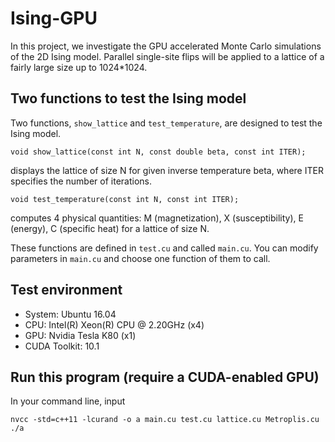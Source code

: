 # Ising-GPU
In this project, we investigate the GPU accelerated Monte Carlo simulations of the 2D Ising model. Parallel single-site flips will be applied to a lattice of a fairly large size up to 1024*1024.

## Two functions to test the Ising model
Two functions, `show_lattice` and `test_temperature`, are designed to test the Ising model.

```
void show_lattice(const int N, const double beta, const int ITER);
```
displays the lattice of size N for given inverse temperature beta, where ITER specifies the number of iterations.

```
void test_temperature(const int N, const int ITER);
```
computes 4 physical quantities: M (magnetization), X (susceptibility), E (energy), C (specific heat) for a lattice of size N.

These functions are defined in `test.cu` and called `main.cu`. You can modify parameters in `main.cu` and choose one function of them to call.

## Test environment
- System: Ubuntu 16.04
- CPU: Intel(R) Xeon(R) CPU @ 2.20GHz (x4)
- GPU:  Nvidia Tesla K80 (x1)
- CUDA Toolkit: 10.1

## Run this program (require a CUDA-enabled GPU)
In your command line, input
```
nvcc -std=c++11 -lcurand -o a main.cu test.cu lattice.cu Metroplis.cu
./a
```
